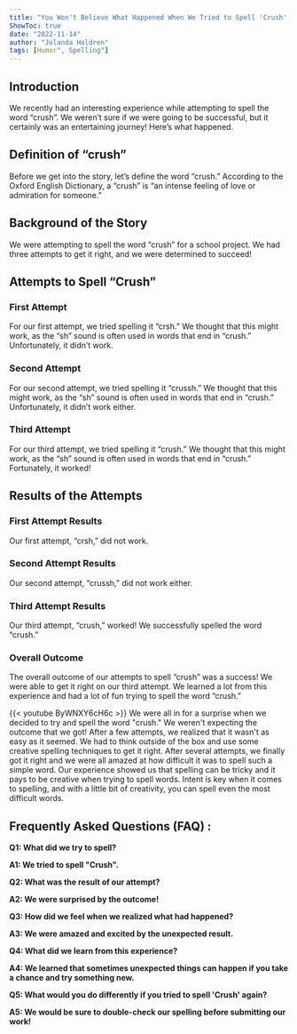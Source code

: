 ```yaml
---
title: "You Won't Believe What Happened When We Tried to Spell 'Crush'!"
ShowToc: true 
date: "2022-11-14"
author: "Jolanda Holdren" 
tags: [Humor", Spelling"]
---
```

## Introduction 

We recently had an interesting experience while attempting to spell the word “crush”. We weren’t sure if we were going to be successful, but it certainly was an entertaining journey! Here’s what happened. 

## Definition of “crush”

Before we get into the story, let’s define the word “crush.” According to the Oxford English Dictionary, a “crush” is “an intense feeling of love or admiration for someone.”

## Background of the Story

We were attempting to spell the word “crush” for a school project. We had three attempts to get it right, and we were determined to succeed! 

## Attempts to Spell “Crush” 

### First Attempt 

For our first attempt, we tried spelling it “crsh.” We thought that this might work, as the “sh” sound is often used in words that end in “crush.” Unfortunately, it didn’t work. 

### Second Attempt

For our second attempt, we tried spelling it “crussh.” We thought that this might work, as the “sh” sound is often used in words that end in “crush.” Unfortunately, it didn’t work either. 

### Third Attempt

For our third attempt, we tried spelling it “crush.” We thought that this might work, as the “sh” sound is often used in words that end in “crush.” Fortunately, it worked! 

## Results of the Attempts

### First Attempt Results

Our first attempt, “crsh,” did not work. 

### Second Attempt Results

Our second attempt, “crussh,” did not work either. 

### Third Attempt Results

Our third attempt, “crush,” worked! We successfully spelled the word “crush.” 

### Overall Outcome

The overall outcome of our attempts to spell “crush” was a success! We were able to get it right on our third attempt. We learned a lot from this experience and had a lot of fun trying to spell the word “crush.”

{{< youtube ByWNXY6cH6c >}} 
We were all in for a surprise when we decided to try and spell the word "crush." We weren't expecting the outcome that we got! After a few attempts, we realized that it wasn't as easy as it seemed. We had to think outside of the box and use some creative spelling techniques to get it right. After several attempts, we finally got it right and we were all amazed at how difficult it was to spell such a simple word. Our experience showed us that spelling can be tricky and it pays to be creative when trying to spell words. Intent is key when it comes to spelling, and with a little bit of creativity, you can spell even the most difficult words.

## Frequently Asked Questions (FAQ) :
**Q1: What did we try to spell?**

**A1: We tried to spell "Crush".**

**Q2: What was the result of our attempt?**

**A2: We were surprised by the outcome!**

**Q3: How did we feel when we realized what had happened?**

**A3: We were amazed and excited by the unexpected result.**

**Q4: What did we learn from this experience?**

**A4: We learned that sometimes unexpected things can happen if you take a chance and try something new.**

**Q5: What would you do differently if you tried to spell 'Crush' again?**

**A5: We would be sure to double-check our spelling before submitting our work!**





